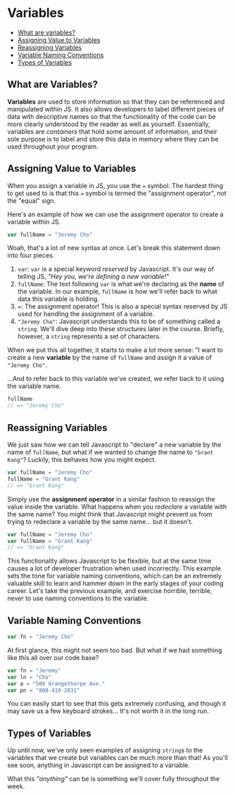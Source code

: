# Variables

- [What are variables?](#what-are-variables?)
- [Assigning Value to Variables](#assigning-value-to-variables)
- [Reassigning Variables](#reassigning-variables)
- [Variable Naming Conventions](#variable-naming-conventions)
- [Types of Variables](#types-of-variables)

## What are Variables?

**Variables** are used to store information so that they can be referenced and manipulated within JS. It also allows developers to label different pieces of data with descriptive names so that the functionality of the code can be more clearly understood by the reader as well as yourself. Essentially, variables are *containers* that hold some amount of information, and their sole purpose is to label and store this data in memory where they can be used throughout your program.

## Assigning Value to Variables

When you assign a variable in JS, you use the `=` symbol. The hardest thing to get used to is that this `=` symbol is termed the "assignment operator", not the "equal" sign.

Here's an example of how we can use the assignment operator to create a variable within JS.

```javascript
var fullName = "Jeremy Cho"
```

Woah, that's a lot of new syntax at once. Let's break this statement down into four pieces.

1. `var`: `var` is a special keyword *reserved* by Javascript. It's our way of telling JS, *"Hey you,  we're defining a new variable!"*
2. `fullName`: The text following `var` is what we're declaring as the **name** of the variable. In our example, `fullName` is how we'll refer back to what data this variable is holding.
3. `=`: The assignment operator! This is also a special syntax reserved by JS used for handling the assignment of a variable.
4. `"Jeremy Cho"`: Javascript understands this to be of something called a `string`. We'll dive deep into these structures later in the course. Briefly, however, a `string` represents a set of characters.

When we put this all together, it starts to make a lot more sense: "I want to create a new **variable** by the name of `fullName` and assign it a value of `"Jeremy Cho"`.

...And to refer back to this variable we've created, we refer back to it using the variable name.

```javascript
fullName
// => "Jeremy Cho"
```

## Reassigning Variables

We just saw how we can tell Javascript to "declare" a new variable by the name of `fullName`, but what if we wanted to change the name to `"Grant Kang"`? Luckily, this behaves how you might expect.

```javascript
var fullName = "Jeremy Cho"
fullName = "Grant Kang"
// => "Grant Kang"
```

Simply use the **assignment operator** in a similar fashion to reassign the value inside the variable. What happens when you *redeclare* a variable with the same name? You might think that Javascript might prevent us from trying to redeclare a variable by the same name... but it doesn't.

```javascript
var fullName = "Jeremy Cho"
var fullName = "Grant Kang"
// => "Grant Kang"
```

This functionality allows Javascript to be flexible, but at the same time causes a lot of developer frustration when used incorrectly. This example sets the tone for variable naming conventions, which can be an extremely valuable skill to learn and hammer down in the early stages of your coding career. Let's take the previous example, and exercise horrible, terrible, never to use naming conventions to the variable.

## Variable Naming Conventions

```javascript
var fn = "Jeremy Cho"
```

At first glance, this might not seem too bad. But what if we had something like this all over our code base?

```javascript
var fn = "Jeremy"
var ln = "Cho"
var a = "500 Orangethorpe Ave."
var pn = "808-419-2831"
```

You can easily start to see that this gets extremely confusing, and though it may save us a few keyboard strokes... It's not worth it in the long run.

## Types of Variables

Up until now, we've only seen examples of assigning `string`s to the variables that we create but variables can be much more than that! As you'll see soon, anything in Javascript can be assigned to a variable.

What this *"anything"* can be is something we'll cover fully throughout the week.